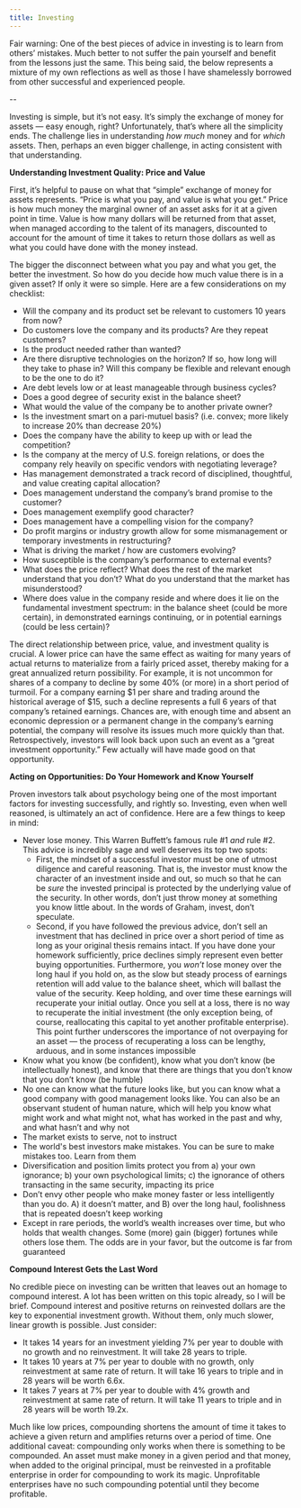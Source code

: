 ```yaml
---
title: Investing
---
```

Fair warning:  One of the best pieces of advice in investing is to learn from others’ mistakes.  Much better to not suffer the pain yourself and benefit from the lessons just the same.  This being said, the below represents a mixture of my own reflections as well as those I have shamelessly borrowed from other successful and experienced people.

--

Investing is simple, but it’s not easy.  It’s simply the exchange of money for assets — easy enough, right?  Unfortunately, that’s where all the simplicity ends.  The challenge lies in understanding _how much_ money and for _which_ assets.  Then, perhaps an even bigger challenge, in acting consistent with that understanding.  

__Understanding Investment Quality:  Price and Value__

First, it’s helpful to pause on what that “simple” exchange of money for assets represents.  “Price is what you pay, and value is what you get.”  Price is how much money the marginal owner of an asset asks for it at a given point in time.  Value is how many dollars will be returned from that asset, when managed according to the talent of its managers, discounted to account for the amount of time it takes to return those dollars as well as what you could have done with the money instead.  

The bigger the disconnect between what you pay and what you get, the better the investment.  So how do you decide how much value there is in a given asset?  If only it were so simple.  Here are a few considerations on my checklist:

* Will the company and its product set be relevant to customers 10 years from now?
* Do customers love the company and its products?  Are they repeat customers?
* Is the product needed rather than wanted?
* Are there disruptive technologies on the horizon?  If so, how long will they take to phase in?  Will this company be flexible and relevant enough to be the one to do it?
* Are debt levels low or at least manageable through business cycles?
* Does a good degree of security exist in the balance sheet?
* What would the value of the company be to another private owner?
* Is the investment smart on a pari-mutuel basis? (i.e. convex; more likely to increase 20% than decrease 20%)
* Does the company have the ability to keep up with or lead the competition?
* Is the company at the mercy of U.S. foreign relations, or does the company rely heavily on specific vendors with negotiating leverage?
* Has management demonstrated a track record of disciplined, thoughtful, and value creating capital allocation?
* Does management understand the company’s brand promise to the customer?
* Does management exemplify good character?
* Does management have a compelling vision for the company?
* Do profit margins or industry growth allow for some mismanagement or temporary investments in restructuring?
* What is driving the market / how are customers evolving?
* How susceptible is the company’s performance to external events?
* What does the price reflect?  What does the rest of the market understand that you don’t?  What do you understand that the market has misunderstood?
* Where does value in the company reside and where does it lie on the fundamental investment spectrum:  in the balance sheet (could be more certain), in demonstrated earnings continuing, or in potential earnings (could be less certain)?  

The direct relationship between price, value, and investment quality is crucial.  A lower price can have the same effect as waiting for many years of actual returns to materialize from a fairly priced asset, thereby making for a great annualized return possibility.  For example, it is not uncommon for shares of a company to decline by some 40% (or more) in a short period of turmoil.  For a company earning $1 per share and trading around the historical average of $15, such a decline represents a full 6 years of that company’s retained earnings.  Chances are, with enough time and absent an economic depression or a permanent change in the company’s earning potential, the company will resolve its issues much more quickly than that.  Retrospectively, investors will look back upon such an event as a “great investment opportunity.”  Few actually will have made good on that opportunity.  

__Acting on Opportunities:  Do Your Homework and Know Yourself__

Proven investors talk about psychology being one of the most important factors for investing successfully, and rightly so.  Investing, even when well reasoned, is ultimately an act of confidence.  Here are a few things to keep in mind:

* Never lose money.  This Warren Buffett’s famous rule #1 _and_ rule #2.  This advice is incredibly sage and well deserves its top two spots:  
	* First, the mindset of a successful investor must be one of utmost diligence and careful reasoning.  That is, the investor must know the character of an investment inside and out, so much so that he can be _sure_ the invested principal is protected by the underlying value of the security.  In other words, don’t just throw money at something you know little about.  In the words of Graham, invest, don’t speculate.  
	* Second, if you have followed the previous advice, don’t sell an investment that has declined in price over a short period of time as long as your original thesis remains intact.  If you have done your homework sufficiently, price declines simply represent even better buying opportunities.  Furthermore, you _won’t_ lose money over the long haul if you hold on, as the slow but steady process of earnings retention will add value to the balance sheet, which will ballast the value of the security.  Keep holding, and over time these earnings will recuperate your initial outlay.  Once you sell at a loss, there is no way to recuperate the initial investment (the only exception being, of course, reallocating this capital to yet another profitable enterprise).  This point further underscores the importance of not overpaying for an asset — the process of recuperating a loss can be lengthy, arduous, and in some instances impossible
* Know what you know (be confident), know what you don’t know (be intellectually honest), and know that there are things that you don’t know that you don’t know (be humble)
* No one can know what the future looks like, but you can know what a good company with good management looks like.  You can also be an observant student of human nature, which will help you know what might work and what might not, what has worked in the past and why, and what hasn’t and why not
* The market exists to serve, not to instruct
* The world's best investors make mistakes.  You can be sure to make mistakes too.  Learn from them
* Diversification and position limits protect you from a) your own ignorance; b) your own psychological limits; c) the ignorance of others transacting in the same security, impacting its price
* Don’t envy other people who make money faster or less intelligently than you do.  A) it doesn’t matter, and B) over the long haul, foolishness that is repeated doesn’t keep working
* Except in rare periods, the world’s wealth increases over time, but who holds that wealth changes.  Some (more) gain (bigger) fortunes while others lose them.  The odds are in your favor, but the outcome is far from guaranteed

__Compound Interest Gets the Last Word__

No credible piece on investing can be written that leaves out an homage to compound interest.  A lot has been written on this topic already, so I will be brief.  Compound interest and positive returns on reinvested dollars are the key to exponential investment growth.  Without them, only much slower, linear growth is possible.  Just consider:

* It takes 14 years for an investment yielding 7% per year to double with no growth and no reinvestment.  It will take 28 years to triple.  
* It takes 10 years at 7% per year to double with no growth, only reinvestment at same rate of return.  It will take 16 years to triple and in 28 years will be worth 6.6x.  
* It takes 7 years at 7% per year to double with 4% growth and reinvestment at same rate of return.  It will take 11 years to triple and in 28 years will be worth 19.2x.  

Much like low prices, compounding shortens the amount of time it takes to achieve a given return and amplifies returns over a period of time.  One additional caveat:  compounding only works when there is something to be compounded.  An asset must make money in a given period and that money, when added to the original principal, must be reinvested in a profitable enterprise in order for compounding to work its magic.  Unprofitable enterprises have no such compounding potential until they become profitable.  
